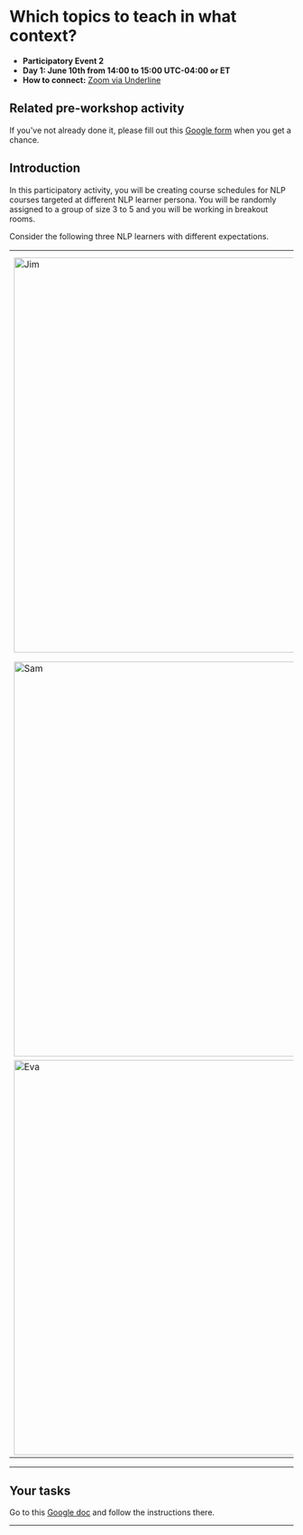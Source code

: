 # Which topics to teach in what context? 

- **Participatory Event 2**
- **Day 1: June 10th from 14:00 to 15:00 UTC-04:00 or ET**
- **How to connect:** [Zoom  via Underline](https://underline.io/events/122/sessions?eventSessionId=4302)


## Related pre-workshop activity

If you've not already done it, please fill out this [Google form](https://forms.gle/kqZLVpkBAdp7wrA29) when you get a chance. 

## Introduction 
In this participatory activity, you will be creating course schedules for NLP courses targeted at different NLP learner persona. You will be randomly assigned to a group of size 3 to 5 and you will be working in breakout rooms. 

Consider the following three NLP learners with different expectations. 

|               |                               |
| :--------------------------------------- | :-----------------   | 
| <img src="../img/Jim.png" alt="Jim" class="bg-primary" width="700px"> | <li>Jim is a 3rd year undergrad in computer science.</li> <li>Courses taken before: introductory machine learning, introductory statistics, calculus, and linear algebra.</li><li>Goal: working in industry, preferably as a data scientist or a machine learning engineer.</li><li>Expectation from the course: Getting familiar with different algorithms to learn from text and audio data to produce insights.</li>| 
| <img src="../img/Sam.png" alt="Sam" class="bg-primary" width="700px"> | <li>Sam is a 4th year undergrad in political science.</li><li>Courses taken before: introduction to Python and introduction to statistics.</li><li>Expectation from the course: She is fascinated by day-to-day applications of NLP such as smart compose and voice assistants and is curious to know more about how they work. Also, she is interested in applying NLP tools in her discipline.</li>| 
| <img src="../img/Eva.png" alt="Eva" class="bg-primary" width="700px"> | <li>Eva is a first year Master's student in NLP.</li><li>Courses taken before: Solid foundation in mathematics, machine learning, and introductory linguistics. </li><li>Goal: She wants to pursue a Ph.D. in deep learning NLP.</li><li>Expectation from the course: Interested in gaining solid understanding of important models, tasks, and tools in NLP so that they can carry out their research effectively.</li>| 

<hr>

## Your tasks

Go to this [Google doc](https://docs.google.com/document/d/1h_X3oZk6ZPNewlGzu6u_mPqTl5_s2-dDj_269AArQqA/edit#) and follow the instructions there. 


<hr>

